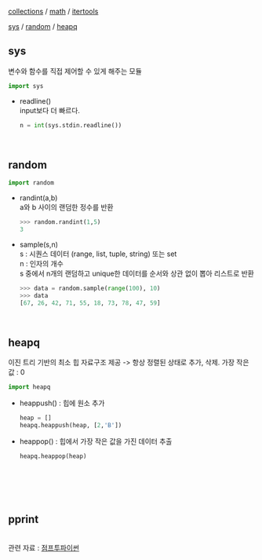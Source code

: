 [collections](https://github.com/yumin25/TIL/blob/master/Python/%EB%9D%BC%EC%9D%B4%EB%B8%8C%EB%9F%AC%EB%A6%AC/collections.md) / 
[math](https://github.com/yumin25/TIL/blob/master/Python/%EB%9D%BC%EC%9D%B4%EB%B8%8C%EB%9F%AC%EB%A6%AC/math.md) / 
[itertools](https://github.com/yumin25/TIL/blob/master/Python/%EB%9D%BC%EC%9D%B4%EB%B8%8C%EB%9F%AC%EB%A6%AC/itertools.md)

[sys](#sys) / [random](#random) / [heapq](#heapq)

## sys

변수와 함수를 직접 제어할 수 있게 해주는 모듈<br>
```python
import sys
```

* readline()<br>
input보다 더 빠르다.<br>
    ```python
    n = int(sys.stdin.readline())
    ```
<br>

## random

```python
import random
```

* randint(a,b)<br>
a와 b 사이의 랜덤한 정수를 반환<br>
    ```python
    >>> random.randint(1,5)
    3
    ```

* sample(s,n)<br>
  s : 시퀀스 데이터 (range, list, tuple, string) 또는 set <br>
  n : 인자의 개수<br>
  s 중에서 n개의 랜덤하고 unique한 데이터를 순서와 상관 없이 뽑아 리스트로 반환
    ```python
    >>> data = random.sample(range(100), 10)
    >>> data
    [67, 26, 42, 71, 55, 18, 73, 78, 47, 59]
    ```
<br>

## heapq

이진 트리 기반의 최소 힙 자료구조 제공 -> 항상 정렬된 상태로 추가, 삭제. 가장 작은 값 : 0
```python
import heapq
```

* heappush() : 힙에 원소 추가
  ```python
  heap = []
  heapq.heappush(heap, [2,'B'])
  ```

* heappop() : 힙에서 가장 작은 값을 가진 데이터 추출
  ```python
  heapq.heappop(heap)
  ```
<br>


<br><br>


## pprint


<br>관련 자료 : [점프투파이썬](https://wikidocs.net/33)<br>
